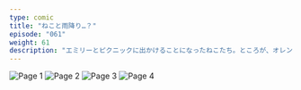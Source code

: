 ```yaml
---
type: comic
title: "ねこと雨降り…？"
episode: "061"
weight: 61
description: "エミリーとピクニックに出かけることになったねこたち。ところが、オレンジが行事を楽しみにすると、雨が降りがちなのでした… 😭"
---
```


![Page 1](name-1.jpg)
![Page 2](name-2.jpg)
![Page 3](name-3.jpg)
![Page 4](name-4.jpg)
